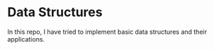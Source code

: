 # Data Structures
In this repo, I have tried to implement basic data structures and their applications.